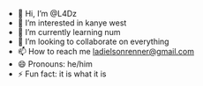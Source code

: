- 👋 Hi, I’m @L4Dz
- 👀 I’m interested in kanye west
- 🌱 I’m currently learning num
- 💞️ I’m looking to collaborate on everything
- 📫 How to reach me ladielsonrenner@gmail.com
- 😄 Pronouns: he/him
- ⚡ Fun fact: it is what it is


<!---
L4Dz/L4Dz is a ✨ special ✨ repository because its `README.md` (this file) appears on your GitHub profile.
You can click the Preview link to take a look at your changes.
--->

